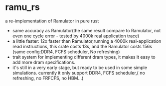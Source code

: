 # ramu_rs
a re-implementation of Ramulator in pure rust
- same accuracy as Ramulator(the same result compare to Ramulator, not even one cycle error - tested by 4000k real application trace)
- a little faster: 12x faster than Ramulator,running a 4000k real-application read instructions, this crate costs 13s, and the Ramulator costs 156s (same config:DDR4, FCFS scheduler, No refreshing)
- trait system for implementing different dram types, it makes it easy to add more dram specifications.
- it's still in a very early stage, but ready to be used in some simple simulations. currently it only support DDR4, FCFS scheduler,( no refreshing, no FRFCFS, no HBM...)
